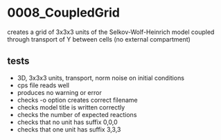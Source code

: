 # 0008_CoupledGrid

creates a grid of 3x3x3 units of the Selkov-Wolf-Heinrich model coupled through transport of Y between cells (no external compartment)

## tests

- 3D, 3x3x3 units, transport, norm noise on initial conditions
- cps file reads well
- produces no warning or error
- checks -o option creates correct filename
- checks model title is written correctly
- checks the number of expected reactions
- checks that no unit has suffix 0,0,0
- checks that one unit has suffix 3,3,3
